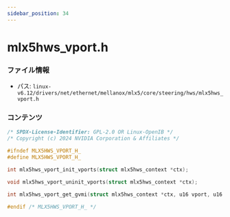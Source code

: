 ```yaml
---
sidebar_position: 34
---
```

# mlx5hws_vport.h

### ファイル情報

- パス: `linux-v6.12/drivers/net/ethernet/mellanox/mlx5/core/steering/hws/mlx5hws_vport.h`

### コンテンツ

```h
/* SPDX-License-Identifier: GPL-2.0 OR Linux-OpenIB */
/* Copyright (c) 2024 NVIDIA Corporation & Affiliates */

#ifndef MLX5HWS_VPORT_H_
#define MLX5HWS_VPORT_H_

int mlx5hws_vport_init_vports(struct mlx5hws_context *ctx);

void mlx5hws_vport_uninit_vports(struct mlx5hws_context *ctx);

int mlx5hws_vport_get_gvmi(struct mlx5hws_context *ctx, u16 vport, u16 *vport_gvmi);

#endif /* MLX5HWS_VPORT_H_ */

```
